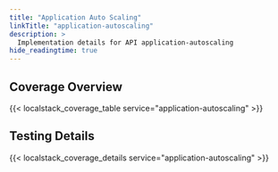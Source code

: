 ```yaml
---
title: "Application Auto Scaling"
linkTitle: "application-autoscaling"
description: >
  Implementation details for API application-autoscaling
hide_readingtime: true
---
```


## Coverage Overview
{{< localstack_coverage_table service="application-autoscaling" >}}

## Testing Details
{{< localstack_coverage_details service="application-autoscaling" >}}

